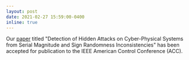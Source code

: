 ```yaml
---
layout: post
date: 2021-02-27 15:59:00-0400
inline: true
---
```


Our <a href="https://arxiv.org/pdf/2104.15097.pdf" target="_blank" rel="noopener noreferrer">paper</a> titled "Detection of Hidden Attacks on Cyber-Physical Systems from Serial Magnitude and Sign Randomness Inconsistencies" has been accepted for publication to the IEEE American Control Conference (ACC).
